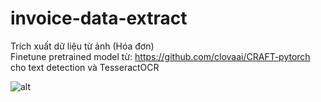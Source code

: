 # invoice-data-extract
Trích xuất dữ liệu từ ảnh (Hóa đơn)  
Finetune pretrained model từ: https://github.com/clovaai/CRAFT-pytorch cho text detection và TesseractOCR

![alt](https://github.com/dangvansam98/invoice-data-extract/blob/master/demo%20nhan%20dang%20hoa%20don.png)
